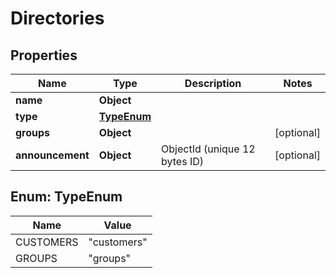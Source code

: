 

# Directories


## Properties

| Name | Type | Description | Notes |
|------------ | ------------- | ------------- | -------------|
|**name** | **Object** |  |  |
|**type** | [**TypeEnum**](#TypeEnum) |  |  |
|**groups** | **Object** |  |  [optional] |
|**announcement** | **Object** | ObjectId (unique 12 bytes ID) |  [optional] |



## Enum: TypeEnum

| Name | Value |
|---- | -----|
| CUSTOMERS | &quot;customers&quot; |
| GROUPS | &quot;groups&quot; |




